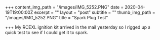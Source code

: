 +++
content_img_path = "/images/IMG_5252.PNG"
date = 2020-04-19T19:00:00Z
excerpt = ""
layout = "post"
subtitle = ""
thumb_img_path = "/images/IMG_5252.PNG"
title = "Spark Plug Test"

+++
My RCEXL ignition kit arrived in the mail yesterday so I rigged up a quick test to see if I could get it to spark.